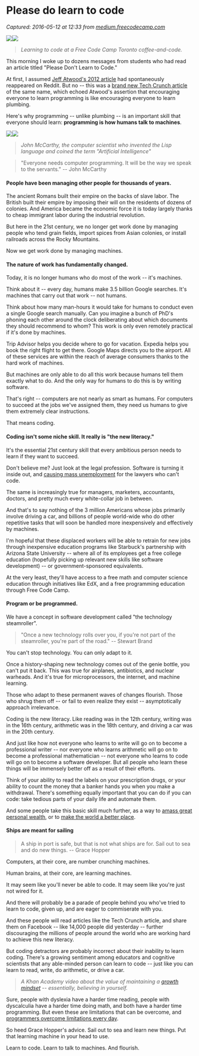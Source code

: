 # Please do learn to code

_Captured: 2016-05-12 at 12:33 from [medium.freecodecamp.com](https://medium.freecodecamp.com/please-do-learn-to-code-233597dd141c?source=userActivityShare-c79006fee040-1463052760)_

![](https://d262ilb51hltx0.cloudfront.net/freeze/max/30/1*euZOtdFE4rCo0GNq0yOofQ.jpeg?q=20)![](https://d262ilb51hltx0.cloudfront.net/max/2000/1*euZOtdFE4rCo0GNq0yOofQ.jpeg)

> _Learning to code at a Free Code Camp Toronto coffee-and-code._

This morning I woke up to dozens messages from students who had read an article titled "Please Don't Learn to Code."

At first, I assumed [Jeff Atwood's 2012 article](http://blog.codinghorror.com/please-dont-learn-to-code/) had spontaneously reappeared on Reddit. But no -- this was a [brand new Tech Crunch article](http://techcrunch.com/2016/05/10/please-dont-learn-to-code) of the same name, which echoed Atwood's assertion that encouraging everyone to learn programming is like encouraging everyone to learn plumbing.

Here's why programming -- unlike plumbing -- is an important skill that everyone should learn: **programming is how humans talk to machines**.

![](https://d262ilb51hltx0.cloudfront.net/freeze/max/30/1*iET2rwyHLe8ZfXBO9NYHqA.png?q=20)![](https://d262ilb51hltx0.cloudfront.net/max/800/1*iET2rwyHLe8ZfXBO9NYHqA.png)

> _John McCarthy, the computer scientist who invented the Lisp language and coined the term "Artificial Intelligence"_

> "Everyone needs computer programming. It will be the way we speak to the servants." -- John McCarthy

#### People have been managing other people for thousands of years.

The ancient Romans built their empire on the backs of slave labor. The British built their empire by imposing their will on the residents of dozens of colonies. And America became the economic force it is today largely thanks to cheap immigrant labor during the industrial revolution.

But here in the 21st century, we no longer get work done by managing people who tend grain fields, import spices from Asian colonies, or install railroads across the Rocky Mountains.

Now we get work done by managing machines.

#### **The nature of work has fundamentally changed.**

Today, it is no longer humans who do most of the work -- it's machines.

Think about it -- every day, humans make 3.5 billion Google searches. It's machines that carry out that work -- not humans.

Think about how many man-hours it would take for humans to conduct even a single Google search manually. Can you imagine a bunch of PhD's phoning each other around the clock deliberating about which documents they should recommend to whom? This work is only even remotely practical if it's done by machines.

Trip Advisor helps you decide where to go for vacation. Expedia helps you book the right flight to get there. Google Maps directs you to the airport. All of these services are within the reach of average consumers thanks to the hard work of machines.

But machines are only able to do all this work because humans tell them exactly what to do. And the only way for humans to do this is by writing software.

That's right -- computers are not nearly as smart as humans. For computers to succeed at the jobs we've assigned them, they need us humans to give them extremely clear instructions.

That means coding.

#### Coding isn't some niche skill. It really is "the new literacy."

It's the essential 21st century skill that every ambitious person needs to learn if they want to succeed.

Don't believe me? Just look at the legal profession. Software is turning it inside out, and [causing mass unemployment](http://www.abajournal.com/magazine/article/whos_eating_law_firms_lunch) for the lawyers who can't code.

The same is increasingly true for managers, marketers, accountants, doctors, and pretty much every white-collar job in between.

And that's to say nothing of the 3 million Americans whose jobs primarily involve driving a car, and billions of people world-wide who do other repetitive tasks that will soon be handled more inexpensively and effectively by machines.

I'm hopeful that these displaced workers will be able to retrain for new jobs through inexpensive education programs like Starbuck's partnership with Arizona State University -- where all of its employees get a free college education (hopefully picking up relevant new skills like software development) -- or government-sponsored equivalents.

At the very least, they'll have access to a free math and computer science education through initiatives like EdX, and a free programming education through Free Code Camp.

#### Program or be programmed.

We have a concept in software development called "the technology steamroller".

> "Once a new technology rolls over you, if you're not part of the steamroller, you're part of the road." -- Stewart Brand

You can't stop technology. You can only adapt to it.

Once a history-shaping new technology comes out of the genie bottle, you can't put it back. This was true for airplanes, antibiotics, and nuclear warheads. And it's true for microprocessors, the internet, and machine learning.

Those who adapt to these permanent waves of changes flourish. Those who shrug them off -- or fail to even realize they exist -- asymptotically approach irrelevance.

Coding is the new literacy. Like reading was in the 12th century, writing was in the 16th century, arithmetic was in the 18th century, and driving a car was in the 20th century.

And just like how not everyone who learns to write will go on to become a professional writer -- nor everyone who learns arithmetic will go on to become a professional mathematician -- not everyone who learns to code will go on to become a software developer. But all people who learn these things will be immensely better off as a result of their efforts.

Think of your ability to read the labels on your prescription drugs, or your ability to count the money that a banker hands you when you make a withdrawal. There's something equally important that you can do if you can code: take tedious parts of your daily life and automate them.

And some people take this basic skill much further, as a way to [amass great personal wealth](http://www.businessinsider.com/a-google-programmer-blew-off-a-500000-salary-at-startup--because-hes-already-making-3-million-every-year-2014-1), or to [make the world a better place](https://www.youtube.com/watch?v=G7UHzdvkd-Q&index=3&list=PLWKjhJtqVAbnQ048Pa8sAqJoVRhx8TJtM).

#### Ships are meant for sailing

> A ship in port is safe, but that is not what ships are for. Sail out to sea and do new things. -- Grace Hopper

Computers, at their core, are number crunching machines.

Human brains, at their core, are learning machines.

It may seem like you'll never be able to code. It may seem like you're just not wired for it.

And there will probably be a parade of people behind you who've tried to learn to code, given up, and are eager to commiserate with you.

And these people will read articles like the Tech Crunch article, and share them on Facebook -- like 14,000 people did yesterday -- further discouraging the millions of people around the world who are working hard to achieve this new literacy.

But coding detractors are probably incorrect about their inability to learn coding. There's a growing sentiment among educators and cognitive scientists that any able-minded person can learn to code -- just like you can learn to read, write, do arithmetic, or drive a car.

> _A Khan Academy video about the value of maintaining a [growth mindset](https://en.wikipedia.org/wiki/Mindset#Fixed_mindset_and_growth_mindset) -- essentially, believing in yourself._

Sure, people with dyslexia have a harder time reading, people with dyscalculia have a harder time doing math, and both have a harder time programming. But even these are limitations that can be overcome, and [programmers overcome limitations every day](https://www.quora.com/Can-anyone-learn-how-to-code/answer/Quincy-Larson).

So heed Grace Hopper's advice. Sail out to sea and learn new things. Put that learning machine in your head to use.

Learn to code. Learn to talk to machines. And flourish.
